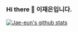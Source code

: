 ### Hi there 👋  이재은입니다.

[![Jae-eun's github stats](https://github-readme-stats.vercel.app/api?username=Jae-eun&count_private=true&show_icons=true&theme=react)](https://github.com/anuraghazra/github-readme-stats)
